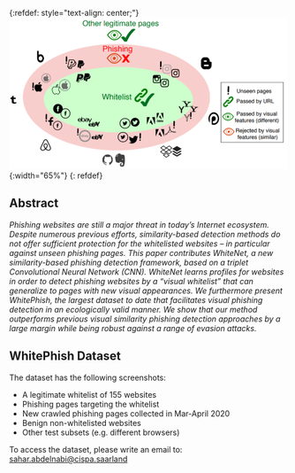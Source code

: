 {:refdef: style="text-align: center;"}
![teaser](images/teaser.PNG){:width="65%"}
{: refdef}

## Abstract

*Phishing websites are still a major threat in today’s Internet ecosystem. Despite numerous previous efforts, similarity-based detection methods do not offer sufficient protection for the whitelisted websites – in particular against unseen phishing pages. This paper contributes WhiteNet, a new similarity-based phishing detection framework, based on a triplet Convolutional Neural Network (CNN). WhiteNet learns profiles for websites in order to detect phishing websites by a “visual whitelist” that can generalize to pages with new visual appearances. We furthermore present WhitePhish, the largest dataset to date that facilitates visual phishing detection in an ecologically valid manner. We show that our method outperforms previous visual similarity phishing detection approaches by a large margin while being robust against a range of evasion attacks.*

## WhitePhish Dataset
The dataset has the following screenshots:

* A legitimate whitelist of 155 websites
* Phishing pages targeting the whitelist
* New crawled phishing pages collected in Mar-April 2020
* Benign non-whitelisted websites
* Other test subsets (e.g. different browsers)

To access the dataset, please write an email to: sahar.abdelnabi@cispa.saarland
